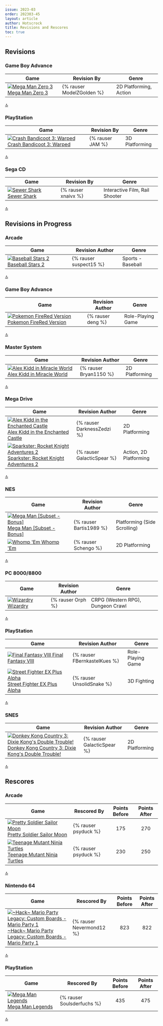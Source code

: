 ```yaml
---
issue: 2023-03
order: 202303-45
layout: article
author: Hotscrock
title: Revisions and Rescores
toc: true
---
```


## Revisions

### Game Boy Advance


| Game                                                                                                                                                                                                                                       | Revision By               | Genre                  |
| ------------------------------------------------------------------------------------------------------------------------------------------------------------------------------------------------------------------------------------------ | ------------------------- | ---------------------- |
| <a class="gameicon-link" href="https://retroachievements.org/game/625" target="_blank" rel="noopener"> <img class="gameicon" src="https://retroachievements.org/Images/042926.png" alt="Mega Man Zero 3"> <span>Mega Man Zero 3</span></a> | {% rauser ModelZGolden %} | 2D Platforming, Action |

<a href="#toc">:top:</a>


### PlayStation


| Game                                                                                                                                                                                                                                                             | Revision By      | Genre          |
| ---------------------------------------------------------------------------------------------------------------------------------------------------------------------------------------------------------------------------------------------------------------- | ---------------- | -------------- |
| <a class="gameicon-link" href="https://retroachievements.org/game/10433" target="_blank" rel="noopener"> <img class="gameicon" src="https://retroachievements.org/Images/031766.png" alt="Crash Bandicoot 3: Warped"> <span>Crash Bandicoot 3: Warped</span></a> | {% rauser JAM %} | 3D Platforming |

<a href="#toc">:top:</a>


### Sega CD


| Game                                                                                                                                                                                                                                 | Revision By         | Genre                          |
| ------------------------------------------------------------------------------------------------------------------------------------------------------------------------------------------------------------------------------------ | ------------------- | ------------------------------ |
| <a class="gameicon-link" href="https://retroachievements.org/game/10583" target="_blank" rel="noopener"> <img class="gameicon" src="https://retroachievements.org/Images/058707.png" alt="Sewer Shark"> <span>Sewer Shark</span></a> | {% rauser xnaivx %} | Interactive Film, Rail Shooter |

<a href="#toc">:top:</a>



## Revisions in Progress

### Arcade


| Game                                                                                                                                                                                                                                           | Revision Author        | Genre             |
| ---------------------------------------------------------------------------------------------------------------------------------------------------------------------------------------------------------------------------------------------- | ---------------------- | ----------------- |
| <a class="gameicon-link" href="https://retroachievements.org/game/11765" target="_blank" rel="noopener"> <img class="gameicon" src="https://retroachievements.org/Images/041768.png" alt="Baseball Stars 2"> <span>Baseball Stars 2</span></a> | {% rauser suspect15 %} | Sports - Baseball |

<a href="#toc">:top:</a>


### Game Boy Advance


| Game                                                                                                                                                                                                                                                       | Revision Author   | Genre             |
| ---------------------------------------------------------------------------------------------------------------------------------------------------------------------------------------------------------------------------------------------------------- | ----------------- | ----------------- |
| <a class="gameicon-link" href="https://retroachievements.org/game/515" target="_blank" rel="noopener"> <img class="gameicon" src="https://retroachievements.org/Images/042054.png" alt="Pokemon FireRed Version"> <span>Pokemon FireRed Version</span></a> | {% rauser deng %} | Role-Playing Game |

<a href="#toc">:top:</a>


### Master System


| Game                                                                                                                                                                                                                                                              | Revision Author        | Genre          |
| ----------------------------------------------------------------------------------------------------------------------------------------------------------------------------------------------------------------------------------------------------------------- | ---------------------- | -------------- |
| <a class="gameicon-link" href="https://retroachievements.org/game/9998" target="_blank" rel="noopener"> <img class="gameicon" src="https://retroachievements.org/Images/064914.png" alt="Alex Kidd in Miracle World"> <span>Alex Kidd in Miracle World</span></a> | {% rauser Bryan1150 %} | 2D Platforming |

<a href="#toc">:top:</a>


### Mega Drive


| Game                                                                                                                                                                                                                                                                                    | Revision Author            | Genre                  |
| --------------------------------------------------------------------------------------------------------------------------------------------------------------------------------------------------------------------------------------------------------------------------------------- | -------------------------- | ---------------------- |
| <a class="gameicon-link" href="https://retroachievements.org/game/20" target="_blank" rel="noopener"> <img class="gameicon" src="https://retroachievements.org/Images/047131.png" alt="Alex Kidd in the Enchanted Castle"> <span>Alex Kidd in the Enchanted Castle</span></a>           | {% rauser DarknessZedzi %} | 2D Platforming         |
| <a class="gameicon-link" href="https://retroachievements.org/game/2399" target="_blank" rel="noopener"> <img class="gameicon" src="https://retroachievements.org/Images/058015.png" alt="Sparkster: Rocket Knight Adventures 2"> <span>Sparkster: Rocket Knight Adventures 2</span></a> | {% rauser GalacticSpear %} | Action, 2D Platforming |

<a href="#toc">:top:</a>


### NES


| Game                                                                                                                                                                                                                                                            | Revision Author         | Genre                        |
| --------------------------------------------------------------------------------------------------------------------------------------------------------------------------------------------------------------------------------------------------------------- | ----------------------- | ---------------------------- |
| <a class="gameicon-link" href="https://retroachievements.org/game/6729" target="_blank" rel="noopener"> <img class="gameicon" src="https://retroachievements.org/Images/047970.png" alt="Mega Man [Subset - Bonus]"> <span>Mega Man [Subset - Bonus]</span></a> | {% rauser Bartis1989 %} | Platforming (Side Scrolling) |
| <a class="gameicon-link" href="https://retroachievements.org/game/2075" target="_blank" rel="noopener"> <img class="gameicon" src="https://retroachievements.org/Images/059510.png" alt="Whomp 'Em"> <span>Whomp 'Em</span></a>                                 | {% rauser Schengo %}    | 2D Platforming               |

<a href="#toc">:top:</a>

### PC 8000/8800

| Game                                                                                                                                                                                                                           | Revision Author   | Genre                             |
| ------------------------------------------------------------------------------------------------------------------------------------------------------------------------------------------------------------------------------ | ----------------- | --------------------------------- |
| <a class="gameicon-link" href="https://retroachievements.org/game/13937" target="_blank" rel="noopener"> <img class="gameicon" src="https://retroachievements.org/Images/022878.png" alt="Wizardry"> <span>Wizardry</span></a> | {% rauser Orph %} | CRPG (Western RPG), Dungeon Crawl |

<a href="#toc">:top:</a>

### PlayStation


| Game                                                                                                                                                                                                                                                                   | Revision Author              | Genre             |
| ---------------------------------------------------------------------------------------------------------------------------------------------------------------------------------------------------------------------------------------------------------------------- | ---------------------------- | ----------------- |
| <a class="gameicon-link" href="https://retroachievements.org/game/11270" target="_blank" rel="noopener"> <img class="gameicon" src="https://retroachievements.org/Images/049693.png" alt="Final Fantasy VIII"> <span>Final Fantasy VIII</span></a>                     | {% rauser FBernkastelKues %} | Role-Playing Game |
| <a class="gameicon-link" href="https://retroachievements.org/game/11367" target="_blank" rel="noopener"> <img class="gameicon" src="https://retroachievements.org/Images/033286.png" alt="Street Fighter EX Plus Alpha"> <span>Street Fighter EX Plus Alpha</span></a> | {% rauser UnsolidSnake %}    | 3D Fighting       |

<a href="#toc">:top:</a>


### SNES


| Game                                                                                                                                                                                                                                                                                                               | Revision Author            | Genre          |
| ------------------------------------------------------------------------------------------------------------------------------------------------------------------------------------------------------------------------------------------------------------------------------------------------------------------ | -------------------------- | -------------- |
| <a class="gameicon-link" href="https://retroachievements.org/game/473" target="_blank" rel="noopener"> <img class="gameicon" src="https://retroachievements.org/Images/020968.png" alt="Donkey Kong Country 3: Dixie Kong's Double Trouble!"> <span>Donkey Kong Country 3: Dixie Kong's Double Trouble!</span></a> | {% rauser GalacticSpear %} | 2D Platforming |

<a href="#toc">:top:</a>


## Rescores

### Arcade


| Game                                                                                                                                                                                                                                                                   | Rescored By          | Points Before | Points After |
| ---------------------------------------------------------------------------------------------------------------------------------------------------------------------------------------------------------------------------------------------------------------------- | -------------------- | :-----------: | :----------: |
| <a class="gameicon-link" href="https://retroachievements.org/game/4845" target="_blank" rel="noopener"> <img class="gameicon" src="https://retroachievements.org/Images/068543.png" alt="Pretty Soldier Sailor Moon"> <span>Pretty Soldier Sailor Moon</span></a>      | {% rauser psyduck %} |      175      |     270      |
| <a class="gameicon-link" href="https://retroachievements.org/game/12210" target="_blank" rel="noopener"> <img class="gameicon" src="https://retroachievements.org/Images/033277.png" alt="Teenage Mutant Ninja Turtles"> <span>Teenage Mutant Ninja Turtles</span></a> | {% rauser psyduck %} |      230      |     250      |

<a href="#toc">:top:</a>


### Nintendo 64


| Game                                                                                                                                                                                                                                                                                                                           | Rescored By              | Points Before | Points After |
| ------------------------------------------------------------------------------------------------------------------------------------------------------------------------------------------------------------------------------------------------------------------------------------------------------------------------------ | ------------------------ | :-----------: | :----------: |
| <a class="gameicon-link" href="https://retroachievements.org/game/17856" target="_blank" rel="noopener"> <img class="gameicon" src="https://retroachievements.org/Images/046212.png" alt="~Hack~ Mario Party Legacy: Custom Boards - Mario Party 1"> <span>~Hack~ Mario Party Legacy: Custom Boards - Mario Party 1</span></a> | {% rauser Nevermond12 %} |      823      |     822      |

<a href="#toc">:top:</a>


### PlayStation


| Game                                                                                                                                                                                                                                           | Rescored By                | Points Before | Points After |
| ---------------------------------------------------------------------------------------------------------------------------------------------------------------------------------------------------------------------------------------------- | -------------------------- | :-----------: | :----------: |
| <a class="gameicon-link" href="https://retroachievements.org/game/11280" target="_blank" rel="noopener"> <img class="gameicon" src="https://retroachievements.org/Images/051475.png" alt="Mega Man Legends"> <span>Mega Man Legends</span></a> | {% rauser Soulsderfuchs %} |      435      |     475      |

<a href="#toc">:top:</a>



